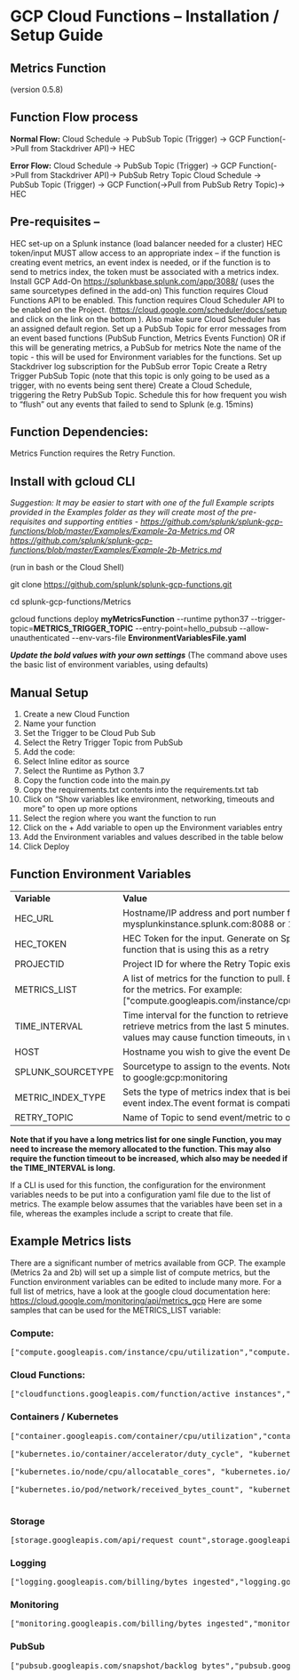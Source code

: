 # GCP Cloud Functions – Installation / Setup Guide

## Metrics Function 
(version 0.5.8)

## **Function Flow process**

**Normal Flow:**
Cloud Schedule -> PubSub Topic (Trigger) -> GCP Function(->Pull from Stackdriver API)-> HEC

**Error Flow:** 
Cloud Schedule -> PubSub Topic (Trigger) -> GCP Function(->Pull from Stackdriver API)-> PubSub Retry Topic
Cloud Schedule -> PubSub Topic (Trigger) -> GCP Function(->Pull from PubSub Retry Topic)-> HEC


## **Pre-requisites –**
HEC set-up on a Splunk instance (load balancer needed for a cluster)
HEC token/input MUST allow access to an appropriate index – if the function is creating event metrics, an event index is needed, or if the function is to send to metrics index, the token must be associated with a metrics index.
Install GCP Add-On https://splunkbase.splunk.com/app/3088/ (uses the same sourcetypes defined in the add-on)
This function requires Cloud Functions API to be enabled.
This function requires Cloud Scheduler API to be enabled on the Project. (https://cloud.google.com/scheduler/docs/setup and click on the link on the bottom <ENABLE THE CLOUD SCHEDULER API>). Also make sure Cloud Scheduler has an assigned default region.
Set up a PubSub Topic for error messages from an event based functions (PubSub Function, Metrics Events Function) OR if this will be generating metrics, a PubSub for metrics Note the name of the topic -  this will be used for Environment variables for the functions.
Set up Stackdriver log subscription for the PubSub error Topic
Create a Retry Trigger PubSub Topic (note that this topic is only going to be used as a trigger, with no events being sent there)
Create a Cloud Schedule, triggering the Retry PubSub Topic. Schedule this for how frequent you wish to “flush” out any events that failed to send to Splunk (e.g. 15mins)

## **Function Dependencies:**

Metrics Function requires the Retry Function.


## **Install with gcloud CLI**

*Suggestion: It may be easier to start with one of the full Example scripts provided in the Examples folder as they will create most of the pre-requisites and supporting entities - 
https://github.com/splunk/splunk-gcp-functions/blob/master/Examples/Example-2a-Metrics.md OR
https://github.com/splunk/splunk-gcp-functions/blob/master/Examples/Example-2b-Metrics.md*

(run in bash or the Cloud Shell)

git clone https://github.com/splunk/splunk-gcp-functions.git

cd splunk-gcp-functions/Metrics

gcloud functions deploy **myMetricsFunction** --runtime python37 --trigger-topic=**METRICS_TRIGGER_TOPIC** --entry-point=hello_pubsub --allow-unauthenticated --env-vars-file **EnvironmentVariablesFile.yaml**

***Update the bold values with your own settings***
(The command above uses the basic list of environment variables, using defaults)

## **Manual Setup**

1.	Create a new Cloud Function
2.	Name your function
3.	Set the Trigger to be Cloud Pub Sub 
4.	Select the Retry Trigger Topic from PubSub
5.	Add the code:
6.	Select Inline editor as source
7.	Select the Runtime as Python 3.7
8.	Copy the function code into the main.py
9.	Copy the requirements.txt contents into the requirements.txt tab
10.	Click on “Show variables like environment, networking, timeouts and more” to open up more options
11.	Select the region where you want the function to run
12.	Click on the + Add variable to open up the Environment variables entry
13.	Add the Environment variables and values described in the table below
14.	Click Deploy

## **Function Environment Variables**

<table><tr><td><strong>Variable</strong></td><td><strong>Value</strong></td></tr>
<tr><td>HEC_URL</td><td>Hostname/IP address and port number for URL for Splunk HEC (Load balancer required for cluster)
e.g. mysplunkinstance.splunk.com:8088 or 113.114.115.192:8088</td></tr>
<tr><td>HEC_TOKEN</td><td>HEC Token for the input. Generate on Splunk instance.
Ideally this should be the same as the token used for the function that is using this as a retry
</td></tr>
<tr><td>PROJECTID</td><td>Project ID for where the Retry Topic exists</td></tr>
<tr><td>METRICS_LIST</td><td>A list of metrics for the function to pull. Enclose the comma separated list with square brackets. Use full names for the metrics. For example:
["compute.googleapis.com/instance/cpu/utilization","compute.googleapis.com/instance/disk/read_ops_count"]
</td></tr>
<tr><td>TIME_INTERVAL</td><td>Time interval for the function to retrieve metrics for (in minutes). This is retrospective – i.e a setting of 5 will retrieve metrics from the last 5 minutes. Running 5, 10 or 15 minute intervals is a recommended setting; larger values may cause function timeouts, in which case you will need to adjust the function timeout setting</td></tr>
<tr><td>HOST</td><td>Hostname you wish to give the event
Defaults to GCPMetricsFunction
</td></tr>
<tr><td>SPLUNK_SOURCETYPE</td><td>Sourcetype to assign to the events. Note that this is only used if the metric is going into an event index.
Defaults to google:gcp:monitoring
</td></tr>
<tr><td>METRIC_INDEX_TYPE</td><td>Sets the type of metrics index that is being sent to. This should be METRICS for metrics index, or EVENT for event index.The event format is compatible with the GCP Add-On metrics.
Defaults to EVENT
</td></tr>
<tr><td>RETRY_TOPIC</td><td>Name of Topic to send event/metric to on any failure scenario for the function</td></tr>
</table>

<strong>Note that if you have a long metrics list for one single Function, you may need to increase the memory allocated to the function. This may also require the function timeout to be increased, which also may be needed if the TIME_INTERVAL is long. 
</strong>


If a CLI is used for this function, the configuration for the environment variables needs to be put into a configuration yaml file due to the list of metrics. The example below assumes that the variables have been set in a file, whereas the examples include a script to create that file.


## Example Metrics lists

There are a significant number of metrics available from GCP. The example (Metrics 2a and 2b) will set up a simple list of compute metrics, but the Function environment variables can be edited to include many more. For a full list of metrics, have a look at the google cloud documentation here: https://cloud.google.com/monitoring/api/metrics_gcp 
Here are some samples that can be used for the METRICS_LIST variable:

### Compute:

<pre>
["compute.googleapis.com/instance/cpu/utilization","compute.googleapis.com/instance/disk/read_ops_count","compute.googleapis.com/instance/disk/read_bytes_count","compute.googleapis.com/instance/disk/write_bytes_count","compute.googleapis.com/instance/disk/write_ops_count","compute.googleapis.com/instance/network/received_bytes_count","compute.googleapis.com/instance/network/received_packets_count","compute.googleapis.com/instance/network/sent_bytes_count","compute.googleapis.com/instance/network/sent_packets_count","compute.googleapis.com/instance/uptime","compute.googleapis.com/firewall/dropped_bytes_count","compute.googleapis.com/firewall/dropped_packets_count"]
</pre>

### Cloud Functions:

<pre>
["cloudfunctions.googleapis.com/function/active_instances","cloudfunctions.googleapis.com/function/execution_count","cloudfunctions.googleapis.com/function/execution_times","cloudfunctions.googleapis.com/function/network_egress","cloudfunctions.googleapis.com/function/user_memory_bytes"]
</pre>

### Containers / Kubernetes

<pre>
["container.googleapis.com/container/cpu/utilization","container.googleapis.com/container/disk/bytes_used","container.googleapis.com/container/accelerator/duty_cycle","container.googleapis.com/container/accelerator/memory_total","container.googleapis.com/container/accelerator/memory_used","container.googleapis.com/container/accelerator/request","container.googleapis.com/container/cpu/reserved_cores","container.googleapis.com/container/cpu/usage_time","container.googleapis.com/container/disk/bytes_total","container.googleapis.com/container/disk/bytes_used","container.googleapis.com/container/disk/inodes_free","container.googleapis.com/container/disk/inodes_total","container.googleapis.com/container/memory/bytes_total","container.googleapis.com/container/memory/bytes_used","container.googleapis.com/container/uptime"]

["kubernetes.io/container/accelerator/duty_cycle", "kubernetes.io/container/accelerator/memory_total", "kubernetes.io/container/accelerator/memory_used", "kubernetes.io/container/accelerator/request", "kubernetes.io/container/cpu/core_usage_time", "kubernetes.io/container/cpu/limit_cores", "kubernetes.io/container/cpu/limit_utilization", "kubernetes.io/container/cpu/request_cores", "kubernetes.io/container/cpu/request_utilization", "kubernetes.io/container/ephemeral_storage/limit_bytes", "kubernetes.io/container/ephemeral_storage/request_bytes", "kubernetes.io/container/ephemeral_storage/used_bytes", "kubernetes.io/container/memory/limit_bytes", "kubernetes.io/container/memory/limit_utilization", "kubernetes.io/container/memory/page_fault_count", "kubernetes.io/container/memory/request_bytes", "kubernetes.io/container/memory/request_utilization", "kubernetes.io/container/memory/used_bytes", "kubernetes.io/container/restart_count", "kubernetes.io/container/uptime"]

["kubernetes.io/node/cpu/allocatable_cores", "kubernetes.io/node/cpu/allocatable_utilization", "kubernetes.io/node/cpu/core_usage_time", "kubernetes.io/node/cpu/total_cores", "kubernetes.io/node/ephemeral_storage/allocatable_bytes", "kubernetes.io/node/ephemeral_storage/i"kubernetes.io/nodes_free", "kubernetes.io/node/ephemeral_storage/i"kubernetes.io/nodes_total", "kubernetes.io/node/ephemeral_storage/total_bytes", "kubernetes.io/node/ephemeral_storage/used_bytes", "kubernetes.io/node/memory/allocatable_bytes", "kubernetes.io/node/memory/allocatable_utilization", "kubernetes.io/node/memory/total_bytes", "kubernetes.io/node/memory/used_bytes", "kubernetes.io/node/network/received_bytes_count", "kubernetes.io/node/network/sent_bytes_count", "kubernetes.io/node/pid_limit", "kubernetes.io/node/pid_used", "kubernetes.io/node_daemon/cpu/core_usage_time", "kubernetes.io/node_daemon/memory/used_bytes"]

["kubernetes.io/pod/network/received_bytes_count", "kubernetes.io/pod/network/sent_bytes_count", "kubernetes.io/pod/volume/total_bytes", "kubernetes.io/pod/volume/used_bytes", "kubernetes.io/pod/volume/utilization"]

</pre>

### Storage
<pre>
[storage.googleapis.com/api/request_count",storage.googleapis.com/network/received_bytes_count",storage.googleapis.com/network/sent_bytes_count",storage.googleapis.com/storage/object_count"]
</pre>

### Logging

<pre>
["logging.googleapis.com/billing/bytes_ingested","logging.googleapis.com/billing/monthly_bytes_ingested","logging.googleapis.com/byte_count","logging.googleapis.com/exports/byte_count","logging.googleapis.com/exports/error_count","logging.googleapis.com/exports/log_entry_count","logging.googleapis.com/log_entry_count","logging.googleapis.com/logs_based_metrics_error_count","logging.googleapis.com/metric_throttled","logging.googleapis.com/time_series_count"]
</pre>

### Monitoring

<pre>
["monitoring.googleapis.com/billing/bytes_ingested","monitoring.googleapis.com/stats/num_time_series","monitoring.googleapis.com/uptime_check/content_mismatch","monitoring.googleapis.com/uptime_check/error_code","monitoring.googleapis.com/uptime_check/http_status","monitoring.googleapis.com/uptime_check/request_latency"]
</pre>

### PubSub

<pre>
["pubsub.googleapis.com/snapshot/backlog_bytes","pubsub.googleapis.com/snapshot/backlog_bytes_by_region","pubsub.googleapis.com/snapshot/config_updates_count","pubsub.googleapis.com/snapshot/num_messages","pubsub.googleapis.com/snapshot/num_messages_by_region","pubsub.googleapis.com/snapshot/oldest_message_age","pubsub.googleapis.com/snapshot/oldest_message_age_by_region","pubsub.googleapis.com/subscription/ack_message_count","pubsub.googleapis.com/subscription/backlog_bytes","pubsub.googleapis.com/subscription/byte_cost","pubsub.googleapis.com/subscription/config_updates_count","pubsub.googleapis.com/subscription/mod_ack_deadline_message_count","pubsub.googleapis.com/subscription/mod_ack_deadline_message_operation_count","pubsub.googleapis.com/subscription/mod_ack_deadline_request_count","pubsub.googleapis.com/subscription/num_outstanding_messages","pubsub.googleapis.com/subscription/num_undelivered_messages","pubsub.googleapis.com/subscription/oldest_unacked_message_age_by_region","pubsub.googleapis.com/subscription/pull_ack_message_operation_count","pubsub.googleapis.com/subscription/pull_ack_request_count","pubsub.googleapis.com/subscription/pull_message_operation_count","pubsub.googleapis.com/subscription/pull_message_operation_count","pubsub.googleapis.com/subscription/push_request_count","pubsub.googleapis.com/subscription/push_request_latencies","pubsub.googleapis.com/subscription/sent_message_count","pubsub.googleapis.com/topic/message_sizes","pubsub.googleapis.com/topic/num_unacked_messages_by_region","pubsub.googleapis.com/topic/oldest_unacked_message_age_by_region"]
</pre>



